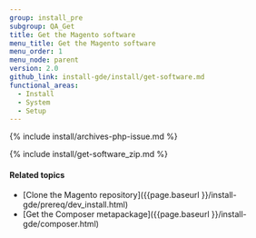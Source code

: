 ```yaml
---
group: install_pre
subgroup: QA_Get
title: Get the Magento software
menu_title: Get the Magento software
menu_order: 1
menu_node: parent
version: 2.0
github_link: install-gde/install/get-software.md
functional_areas:
  - Install
  - System
  - Setup
---
```


{% include install/archives-php-issue.md %}

{% include install/get-software_zip.md %}

#### Related topics

-   [Clone the Magento repository]({{page.baseurl }}/install-gde/prereq/dev_install.html)
-   [Get the Composer metapackage]({{page.baseurl }}/install-gde/composer.html)

